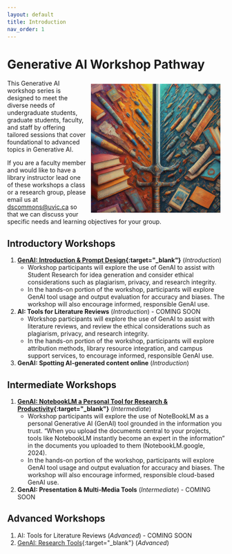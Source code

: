 ```yaml
---
layout: default
title: Introduction 
nav_order: 1
---
```


# Generative AI Workshop Pathway
<img src="images/ai-double-edge-sword.png" style="float:right;width:300px;padding:10px;" alt="Double edge sword">
This Generative AI workshop series is designed to meet the diverse needs of undergraduate students, graduate students, faculty, and staff by offering tailored sessions that cover foundational to advanced topics in Generative AI.

If you are a faculty member and would like to have a library instructor lead one of these workshops a class or a research group, please email us at 
 <a href="mailto:dscommons@uvic.ca?Subject=GenAI Workshop Request">dscommons@uvic.ca</a> so that we can discuss your specific needs and learning objectives for your group.

## Introductory Workshops
1. **[GenAI: Introduction & Prompt Design](https://lib.uvic.ca/gen-ai){:target="_blank"}** (_Introduction_)
   - Workshop participants will explore the use of GenAI to assist with Student Research for idea generation and consider ethical considerations such as plagiarism, privacy, and research integrity.
   - In the hands-on portion of the workshop, participants will explore GenAI tool usage and output evaluation for accuracy and biases. The workshop will also encourage informed, responsible GenAI use.
2. **AI: Tools for Literature Reviews** (_Introduction_) - COMING SOON
   - Workshop participants will explore the use of GenAI to assist with literature reviews, and review the ethical considerations such as plagiarism, privacy, and research integrity.
   - In the hands-on portion of the workshop, participants will explore attribution methods, library resource integration, and campus support services, to encourage informed, responsible GenAI use.
3. **GenAI: Spotting AI-generated content online** (_Introduction_)
 
## Intermediate Workshops
1. **[GenAI: NotebookLM a Personal Tool for Research & Productivity](https://lib.uvic.ca/genai-notebooklm){:target="_blank"}** (_Intermediate_)
   - Workshop participants will explore the use of NoteBookLM as a personal Generative AI (GenAI) tool grounded in the information you trust. “When you upload the documents central to your projects, tools like NotebookLM instantly become an expert in the information” in the documents you uploaded to them (NotebookLM.google, 2024).
   - In the hands-on portion of the workshop, participants will explore GenAI tool usage and output evaluation for accuracy and biases. The workshop will also encourage informed, responsible cloud-based GenAI use.
3. **GenAI: Presentation & Multi-Media Tools** (_Intermediate_) - COMING SOON
 
## Advanced Workshops
1. AI: Tools for Literature Reviews (_Advanced_) - COMING SOON
2. [GenAI: Research Tools](https://lib.uvic.ca/genai-research-adv){:target="_blank"} (_Advanced_)
